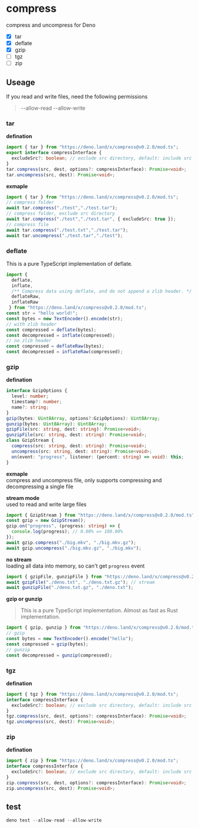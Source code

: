 # compress
compress and uncompress for Deno

* [x] tar
* [x] deflate
* [x] gzip
* [ ] tgz
* [ ] zip

## Useage  
If you read and write files, need the following permissions
> --allow-read --allow-write

### tar 

__defination__
```ts
import { tar } from "https://deno.land/x/compress@v0.2.0/mod.ts";
export interface compressInterface {
  excludeSrc?: boolean; // exclude src directory, default: include src directory
}
tar.compress(src, dest, options?: compressInterface): Promise<void>;
tar.uncompress(src, dest): Promise<void>;
```

__exmaple__
```ts
import { tar } from "https://deno.land/x/compress@v0.2.0/mod.ts";
// compress folder
await tar.compress("./test","./test.tar");
// compress folder, exclude src directory
await tar.compress("./test","./test.tar", { excludeSrc: true });
// compress file
await tar.compress("./test.txt","./test.tar");
await tar.uncompress("./test.tar","./test");
```

### deflate  
This is a pure TypeScript implementation of deflate.
```ts
import { 
  deflate, 
  inflate, 
  /** Compress data using deflate, and do not append a zlib header. */
  deflateRaw, 
  inflateRaw
 } from "https://deno.land/x/compress@v0.2.0/mod.ts";
const str = "hello world!";
const bytes = new TextEncoder().encode(str);
// with zlib header
const compressed = deflate(bytes);
const decompressed = inflate(compressed);
// no zlib header
const compressed = deflateRaw(bytes);
const decompressed = inflateRaw(compressed);
```

### gzip

__defination__
```ts
interface GzipOptions {
  level: number;
  timestamp?: number;
  name?: string;
}
gzip(bytes: Uint8Array, options?:GzipOptions): Uint8Array;
gunzip(bytes: Uint8Array): Uint8Array;
gzipFile(src: string, dest: string): Promise<void>;
gunzipFile(src: string, dest: string): Promise<void>;
class GzipStream {
  compress(src: string, dest: string): Promise<void>;
  uncompress(src: string, dest: string): Promise<void>;
  on(event: "progress", listener: (percent: string) => void): this;
}
```

__exmaple__  
compress and uncompress file, only supports compressing and decompressing a single file 

**stream mode**  
used to read and write large files
```ts
import { GzipStream } from "https://deno.land/x/compress@v0.2.0/mod.ts";
const gzip = new GzipStream();
gzip.on("progress", (progress: string) => {
  console.log(progress); // 0.00% => 100.00%
});
await gzip.compress("./big.mkv", "./big.mkv.gz");
await gzip.uncompress("./big.mkv.gz", "./big.mkv");
```  

**no stream**  
loading all data into memory, so can't get `progress` event
```ts
import { gzipFile, gunzipFile } from "https://deno.land/x/compress@v0.2.0/mod.ts";
await gzipFile("./deno.txt", "./deno.txt.gz"); // stream
await gunzipFile("./deno.txt.gz", "./deno.txt");
```

**gzip or gunzip**  
> This is a pure TypeScript implementation. Almost as fast as Rust implementation.
```ts
import { gzip, gunzip } from "https://deno.land/x/compress@v0.2.0/mod.ts";
// gzip
const bytes = new TextEncoder().encode("hello");
const compressed = gzip(bytes);
// gunzip
const decompressed = gunzip(compressed);
```

### tgz
__defination__
```ts
import { tgz } from "https://deno.land/x/compress@v0.2.0/mod.ts";
interface compressInterface {
  excludeSrc?: boolean; // exclude src directory, default: include src directory
}
tgz.compress(src, dest, options?: compressInterface): Promise<void>;
tgz.uncompress(src, dest): Promise<void>;
```

### zip
__defination__
```ts
import { zip } from "https://deno.land/x/compress@v0.2.0/mod.ts";
interface compressInterface {
  excludeSrc?: boolean; // exclude src directory, default: include src directory
}
zip.compress(src, dest, options?: compressInterface): Promise<void>;
zip.uncompress(src, dest): Promise<void>;
```

## test
```ts
deno test --allow-read --allow-write
```
